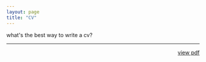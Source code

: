 ```yaml
---
layout: page
title: "CV"
---
```


what's the best way to write a cv?

---

<div style="text-align:right">
<a href="{{ site.baseurl }}/professional_files/cv.pdf">view pdf</a>
</div>
